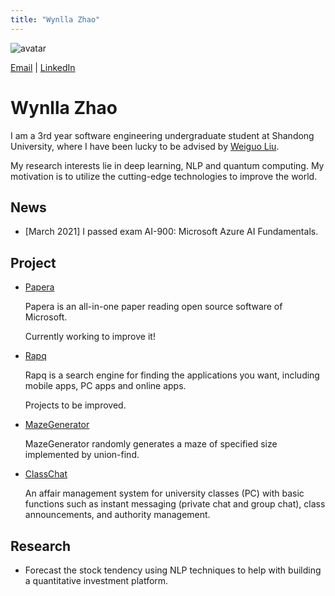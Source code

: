 ```yaml
---
title: "Wynlla Zhao"
---
```


![avatar](https://raw.github.com/wy-go/wy-go.github.io/main/wyzhao2.jpg)

[Email](https://mail.google.com/mail/u/0/?fs=1&tf=cm&source=mailto&to=wanyugogo@gmail.com) \| [LinkedIn](https://www.linkedin.com/in/wyzhao/)

# Wynlla Zhao

I am a 3rd year software engineering undergraduate student at Shandong University, where I have been lucky to be advised by [Weiguo Liu](https://faculty.sdu.edu.cn/liuweiguo1/zh_CN/index/608631/list/index.htm).

My research interests lie in deep learning, NLP and quantum computing. My motivation is to utilize the cutting-edge technologies to improve the world. 

## News
- [March 2021] I passed exam AI-900: Microsoft Azure AI Fundamentals.


## Project

- [Papera](https://github.com/paperadar)

  Papera is an all-in-one paper reading open source software of Microsoft.

  Currently working to improve it!


- [Rapq](https://github.com/wy-go/Rapq)

  Rapq is a search engine for finding the applications you want, including mobile apps, PC apps and online apps.

  Projects to be improved.


- [MazeGenerator](https://github.com/wy-go/MazeGenerator)

  MazeGenerator randomly generates a maze of specified size implemented by union-find.
  
  
- [ClassChat](https://github.com/wy-go/ClassChat)

  An affair management system for university classes (PC) with basic functions such as instant messaging (private chat and group chat), class announcements, and authority management.



## Research

- Forecast the stock tendency using NLP techniques to help with building a quantitative investment platform.
